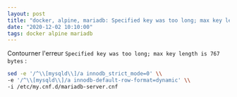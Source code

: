 ```yaml
---
layout: post
title: "docker, alpine, mariadb: Specified key was too long; max key length is 767 bytes"
date: "2020-12-02 10:10:00"
tags: docker alpine mariadb
---
```


Contourner l'erreur `Specified key was too long; max key length is 767 bytes` :

```bash
sed -e '/^\\[mysqld\\]/a innodb_strict_mode=0' \\
-e '/^\\[mysqld\\]/a innodb-default-row-format=dynamic' \\
-i /etc/my.cnf.d/mariadb-server.cnf
```
